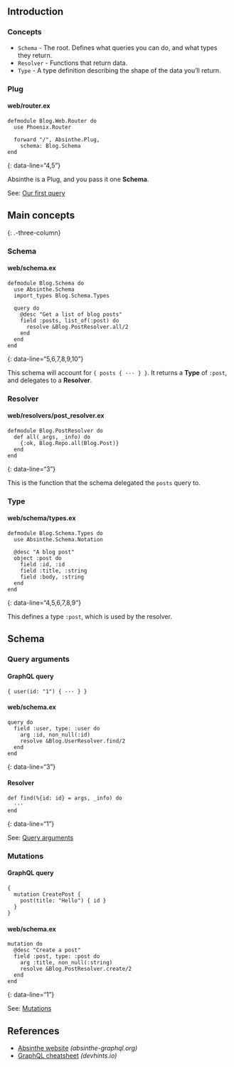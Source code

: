 Introduction
------------

### Concepts

-   `Schema` - The root. Defines what queries you can do, and what types they return.
-   `Resolver` - Functions that return data.
-   `Type` - A type definition describing the shape of the data you’ll return.

### Plug

#### web/router.ex

    defmodule Blog.Web.Router do
      use Phoenix.Router

      forward "/", Absinthe.Plug,
        schema: Blog.Schema
    end

{: data-line=“4,5”}

Absinthe is a Plug, and you pass it one **Schema**.

See: [Our first query](http://absinthe-graphql.org/tutorial/our-first-query/)

Main concepts
-------------

{: .-three-column}

### Schema

#### web/schema.ex

    defmodule Blog.Schema do
      use Absinthe.Schema
      import_types Blog.Schema.Types

      query do
        @desc "Get a list of blog posts"
        field :posts, list_of(:post) do
          resolve &Blog.PostResolver.all/2
        end
      end
    end

{: data-line=“5,6,7,8,9,10”}

This schema will account for `{ posts { ··· } }`. It returns a **Type** of `:post`, and delegates to a **Resolver**.

### Resolver

#### web/resolvers/post\_resolver.ex

    defmodule Blog.PostResolver do
      def all(_args, _info) do
        {:ok, Blog.Repo.all(Blog.Post)}
      end
    end

{: data-line=“3”}

This is the function that the schema delegated the `posts` query to.

### Type

#### web/schema/types.ex

    defmodule Blog.Schema.Types do
      use Absinthe.Schema.Notation

      @desc "A blog post"
      object :post do
        field :id, :id
        field :title, :string
        field :body, :string
      end
    end

{: data-line=“4,5,6,7,8,9”}

This defines a type `:post`, which is used by the resolver.

Schema
------

### Query arguments

#### GraphQL query

    { user(id: "1") { ··· } }

#### web/schema.ex

    query do
      field :user, type: :user do
        arg :id, non_null(:id)
        resolve &Blog.UserResolver.find/2
      end
    end

{: data-line=“3”}

#### Resolver

    def find(%{id: id} = args, _info) do
      ···
    end

{: data-line=“1”}

See: [Query arguments](http://absinthe-graphql.org/tutorial/query-arguments/)

### Mutations

#### GraphQL query

    {
      mutation CreatePost {
        post(title: "Hello") { id }
      }
    }

#### web/schema.ex

    mutation do
      @desc "Create a post"
      field :post, type: :post do
        arg :title, non_null(:string)
        resolve &Blog.PostResolver.create/2
      end
    end

{: data-line=“1”}

See: [Mutations](http://absinthe-graphql.org/tutorial/mutations/)

References
----------

-   [Absinthe website](http://absinthe-graphql.org/) *(absinthe-graphql.org)*
-   [GraphQL cheatsheet](./graphql) *(devhints.io)*
